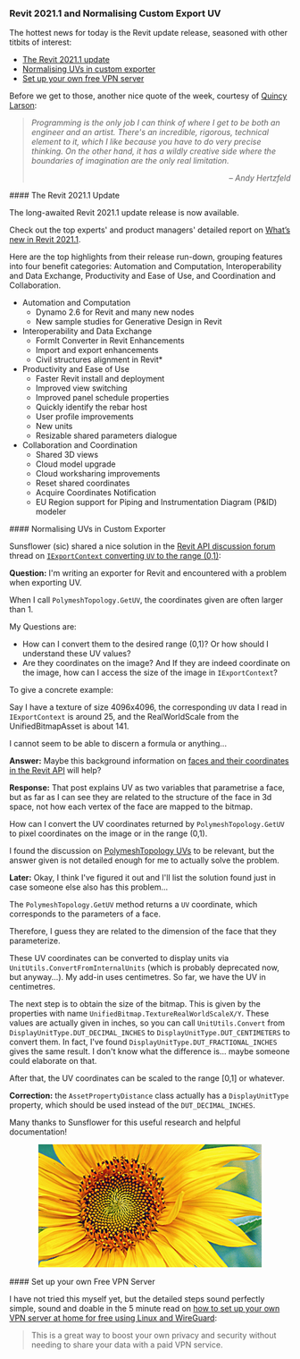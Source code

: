 <head>
<meta http-equiv="Content-Type" content="text/html; charset=utf-8">
<link rel="stylesheet" type="text/css" href="bc.css">
<script src="https://cdn.rawgit.com/google/code-prettify/master/loader/run_prettify.js" type="text/javascript"></script>
</head>

<!---

- Revit 2021.1 is released!

- Re: Revit API: IExportContext converting UV to the range (0,1)
  https://forums.autodesk.com/t5/revit-api-forum/revit-api-iexportcontext-converting-uv-to-the-range-0-1/m-p/9638219
  solution provided

- How to set up your own VPN server at home for free using Linux and WireGuard.
  This is a great way to boost your own privacy and security without needing to share your data with a paid VPN service. (5 minute read): 
  https://www.freecodecamp.org/news/how-to-set-up-a-vpn-server-at-home/

twitter:

 #RevitAPI @AutodeskForge @AutodeskRevit #bim #DynamoBim #ForgeDevCon 

The Revit update release is now available, and some insights on normalising UVs in the custom exporter
&ndash; The Revit 2021.1 update
&ndash; Normalising UVs in custom exporter
&ndash; Set up your own free VPN server...

linkedin:

#bim #DynamoBim #ForgeDevCon #Revit #API #IFC #SDK #AI #VisualStudio #Autodesk #AEC #adsk

the [Revit API discussion forum](http://forums.autodesk.com/t5/revit-api-forum/bd-p/160) thread

<center>
<img src="img/" alt="" title="" width="600"/>
<p style="font-size: 80%; font-style:italic"></p>
</center>

-->

### Revit 2021.1 and Normalising Custom Export UV

The hottest news for today is the Revit update release, seasoned with other titbits of interest:

- [The Revit 2021.1 update](#2)
- [Normalising UVs in custom exporter](#3)
- [Set up your own free VPN server](#4)

Before we get to those, another nice quote of the week, courtesy of [Quincy Larson](https://www.freecodecamp.org/news/author/quincylarson):

<blockquote>
<p><i>Programming is the only job I can think of where I get to be both an engineer and an artist.
There's an incredible, rigorous, technical element to it, which I like because you have to do very precise thinking.
On the other hand, it has a wildly creative side where the boundaries of imagination are the only real limitation.</i></p>
<p style="text-align: right; font-style: italic">&ndash; Andy Hertzfeld</p>
</blockquote>

####<a name="2"></a> The Revit 2021.1 Update

The long-awaited Revit 2021.1 update release is now available.

Check out the top experts' and product managers' detailed report
on [What’s new in Revit 2021.1](https://blogs.autodesk.com/revit/2020/07/22/whats-new-in-revit-2021-1).

Here are the top highlights from their release run-down, grouping features into four benefit categories: Automation and Computation, Interoperability and Data Exchange, Productivity and Ease of Use, and Coordination and Collaboration.

- Automation and Computation
    - Dynamo 2.6 for Revit and many new nodes
    - New sample studies for Generative Design in Revit
- Interoperability and Data Exchange
    - FormIt Converter in Revit Enhancements
    - Import and export enhancements
    - Civil structures alignment in Revit*
- Productivity and Ease of Use
    - Faster Revit install and deployment
    - Improved view switching
    - Improved panel schedule properties
    - Quickly identify the rebar host
    - User profile improvements
    - New units
    - Resizable shared parameters dialogue
- Collaboration and Coordination
    - Shared 3D views
    - Cloud model upgrade
    - Cloud worksharing improvements
    - Reset shared coordinates
    - Acquire Coordinates Notification
    - EU Region support for Piping and Instrumentation Diagram (P&ID) modeler

####<a name="3"></a> Normalising UVs in Custom Exporter

Sunsflower (sic) shared a nice solution in
the [Revit API discussion forum](http://forums.autodesk.com/t5/revit-api-forum/bd-p/160) thread
on [`IExportContext` converting `UV` to the range (0,1)](https://forums.autodesk.com/t5/revit-api-forum/revit-api-iexportcontext-converting-uv-to-the-range-0-1/m-p/9638219):

**Question:** I'm writing an exporter for Revit and encountered with a problem when exporting UV.

When I call `PolymeshTopology.GetUV`, the coordinates given are often larger than 1.

My Questions are:

- How can I convert them to the desired range (0,1)? Or how should I understand these UV values?
- Are they coordinates on the image? And If they are indeed coordinate on the image, how can I access the size of the image in `IExportContext`?

To give a concrete example:

Say I have a texture of size 4096x4096, the corresponding `UV` data I read in `IExportContext` is around 25, and the RealWorldScale from the UnifiedBitmapAsset is about 141.

I cannot seem to be able to discern a formula or anything...

**Answer:** Maybe this background information
on [faces and their coordinates in the Revit API](https://thebuildingcoder.typepad.com/blog/2010/01/faces.html) will
help?

**Response:** That post explains UV as two variables that parametrise a face, but as far as I can see they are related to the structure of the face in 3d space, not how each vertex of the face are mapped to the bitmap.

How can I convert the UV coordinates returned by `PolymeshTopology.GetUV` to pixel coordinates on the image or in the range (0,1).

I found the discussion
on [PolymeshTopology UVs](https://forums.autodesk.com/t5/revit-api-forum/polymeshtopology-uvs/td-p/8641007) to
be relevant, but the answer given is not detailed enough for me to actually solve the problem.

**Later:** Okay, I think I've figured it out and I'll list the solution found just in case someone else also has this problem...

The `PolymeshTopology.GetUV` method returns a `UV` coordinate, which corresponds to the parameters of a face.

Therefore, I guess they are related to the dimension of the face that they parameterize.

These UV coordinates can be converted to display units via `UnitUtils.ConvertFromInternalUnits` (which is probably deprecated now, but anyway...). 
My add-in uses centimetres.
So far, we have the UV in centimetres.

The next step is to obtain the size of the bitmap.
This is given by the properties with name `UnifiedBitmap.TextureRealWorldScaleX/Y`.
These values are actually given in inches, so you can call `UnitUtils.Convert` from  `DisplayUnitType.DUT_DECIMAL_INCHES` to `DisplayUnitType.DUT_CENTIMETERS` to convert them.
In fact, I've found `DisplayUnitType.DUT_FRACTIONAL_INCHES` gives the same result.
I don't know what the difference is... maybe someone could elaborate on that.

After that, the UV coordinates can be scaled to the range [0,1] or whatever.

**Correction:** the `AssetPropertyDistance` class actually has a `DisplayUnitType` property, which should be used instead of the `DUT_DECIMAL_INCHES`.

Many thanks to Sunsflower for this useful research and helpful documentation!

<center>
<img src="img/sunflower.png" alt="Sunflower" title="Sunflower" width="400"/> <!-- 527 -->
</center>

####<a name="4"></a> Set up your own Free VPN Server

I have not tried this myself yet, but the detailed steps sound perfectly simple, sound and doable in the 5 minute read
on [how to set up your own VPN server at home for free using Linux and WireGuard](https://www.freecodecamp.org/news/how-to-set-up-a-vpn-server-at-home):

> This is a great way to boost your own privacy and security without needing to share your data with a paid VPN service. 
  
<pre class="code">
</pre>
